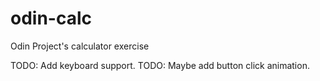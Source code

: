 # odin-calc
Odin Project's calculator exercise

TODO: Add keyboard support.
TODO: Maybe add button click animation.